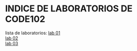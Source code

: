 # INDICE DE LABORATORIOS DE CODE102
lista de laboratorios:
[lab 01](./class01.md)  
[lab 02](./class02.md)  
[lab 03](./class03.md)  



